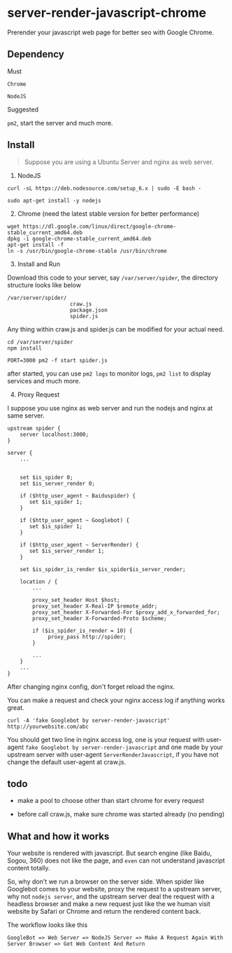 # server-render-javascript-chrome
Prerender your javascript web page for better seo with Google Chrome.

## Dependency

 Must 

`Chrome`

`NodeJS`

Suggested

`pm2`, start the server and much more.

## Install

> Suppose you are using a Ubuntu Server and nginx as web server.

1. NodeJS

```
curl -sL https://deb.nodesource.com/setup_6.x | sudo -E bash -

sudo apt-get install -y nodejs

```

2. Chrome (need the latest stable version for better performance)

```
wget https://dl.google.com/linux/direct/google-chrome-stable_current_amd64.deb
dpkg -i google-chrome-stable_current_amd64.deb
apt-get install -f
ln -s /usr/bin/google-chrome-stable /usr/bin/chrome
```

3. Install and Run

Download this code to your server, say `/var/server/spider`, the directory
structure looks like below

```
/var/server/spider/
                    craw.js
                    package.json
                    spider.js

```

Any thing within craw.js and spider.js can be modified for your actual need.

```
cd /var/server/spider
npm install

PORT=3000 pm2 -f start spider.js
```

after started, you can use `pm2 logs` to monitor logs, `pm2 list` to display services and much more.


4. Proxy Request

I suppose you use nginx as web server and run the nodejs and nginx at same server.

```
upstream spider {
    server localhost:3000;
}

server {
    ...
    
    
    set $is_spider 0;
    set $is_server_render 0;

    if ($http_user_agent ~ Baiduspider) {
       set $is_spider 1;
    }

    if ($http_user_agent ~ Googlebot) {
       set $is_spider 1;
    }

    if ($http_user_agent ~ ServerRender) {
       set $is_server_render 1;
    }

    set $is_spider_is_render $is_spider$is_server_render;

    location / {
        ...        
    
        proxy_set_header Host $host;
        proxy_set_header X-Real-IP $remote_addr;
        proxy_set_header X-Forwarded-For $proxy_add_x_forwarded_for;
        proxy_set_header X-Forwarded-Proto $scheme;

        if ($is_spider_is_render = 10) {
             proxy_pass http://spider;
        }

        ...
    }
    ...
}
```

After changing nginx config, don't forget reload the nginx.

You can make a request and check your nginx access log if anything works great.

`curl -A 'fake Googlebot by server-render-javascript' http://yourwebsite.com/abc`

You should get two line in nginx access log, one is your request with user-agent `fake Googlebot by server-render-javascript` and one made by
your upstream server with user-agent `ServerRenderJavascript`, if you have not change the default user-agent at craw.js.


## todo

* make a pool to choose other than start chrome for every request

* before call craw.js, make sure chrome was started already (no pending)

## What and how it works

Your website is rendered with javascript. But search engine (like Baidu, Sogou, 360) does not like the page, and `even` can not understand javascript content totally.


So, why don't we run a browser on the server side. When spider like Googlebot comes to your website,
proxy the request to a upstream server, why not `nodejs server`, and the upstream server deal the request
with a headless browser and make a new request just like the we human visit website by Safari or Chrome and return the
rendered content back.

The workflow looks like this

```
GoogleBot => Web Server => NodeJS Server => Make A Request Again With Server Browser => Get Web Content And Return
```

